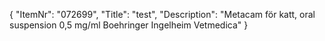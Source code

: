 {
  "ItemNr": "072699",
  "Title": "test",
  "Description": "Metacam för katt, oral suspension 0,5 mg/ml Boehringer Ingelheim Vetmedica"
}